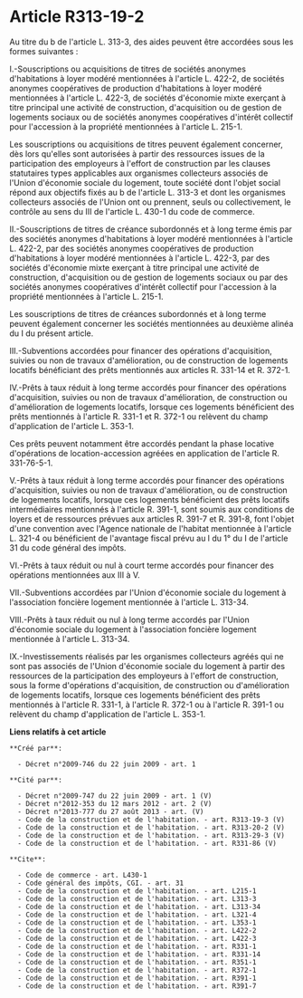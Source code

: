# Article R313-19-2

Au titre du b de l'article L. 313-3, des aides peuvent être accordées sous les formes suivantes : 

I.-Souscriptions ou acquisitions de titres de sociétés anonymes d'habitations à loyer modéré mentionnées à l'article L.
422-2, de sociétés anonymes coopératives de production d'habitations à loyer modéré mentionnées à l'article L. 422-3, de
sociétés d'économie mixte exerçant à titre principal une activité de construction, d'acquisition ou de gestion de logements
sociaux ou de sociétés anonymes coopératives d'intérêt collectif pour l'accession à la propriété mentionnées à l'article L.
215-1. 

Les souscriptions ou acquisitions de titres peuvent également concerner, dès lors qu'elles sont autorisées à partir des
ressources issues de la participation des employeurs à l'effort de construction par les clauses statutaires types applicables
aux organismes collecteurs associés de l'Union d'économie sociale du logement, toute société dont l'objet social répond aux
objectifs fixés au b de l'article L. 313-3 et dont les organismes collecteurs associés de l'Union ont ou prennent, seuls ou
collectivement, le contrôle au sens du III de l'article L. 430-1 du code de commerce. 

II.-Souscriptions de titres de créance subordonnés et à long terme émis par des sociétés anonymes d'habitations à loyer
modéré mentionnées à l'article L. 422-2, par des sociétés anonymes coopératives de production d'habitations à loyer modéré
mentionnées à l'article L. 422-3, par des sociétés d'économie mixte exerçant à titre principal une activité de construction,
d'acquisition ou de gestion de logements sociaux ou par des sociétés anonymes coopératives d'intérêt collectif pour
l'accession à la propriété mentionnées à l'article L. 215-1. 

Les souscriptions de titres de créances subordonnés et à long terme peuvent également concerner les sociétés mentionnées au
deuxième alinéa du I du présent article. 

III.-Subventions accordées pour financer des opérations d'acquisition, suivies ou non de travaux d'amélioration, ou de
construction de logements locatifs bénéficiant des prêts mentionnés aux articles R. 331-14 et R. 372-1. 

IV.-Prêts à taux réduit à long terme accordés pour financer des opérations d'acquisition, suivies ou non de travaux
d'amélioration, de construction ou d'amélioration de logements locatifs, lorsque ces logements bénéficient des prêts
mentionnés à l'article R. 331-1 et R. 372-1 ou relèvent du champ d'application de l'article L. 353-1. 

Ces prêts peuvent notamment être accordés pendant la phase locative d'opérations de location-accession agréées en application
de l'article R. 331-76-5-1.

V.-Prêts à taux réduit à long terme accordés pour financer des opérations d'acquisition, suivies ou non de travaux
d'amélioration, ou de construction de logements locatifs, lorsque ces logements bénéficient des prêts locatifs intermédiaires
mentionnés à l'article R. 391-1, sont soumis aux conditions de loyers et de ressources prévues aux articles R. 391-7 et R.
391-8, font l'objet d'une convention avec l'Agence nationale de l'habitat mentionnée à l'article L. 321-4 ou bénéficient de
l'avantage fiscal prévu au l du 1° du I de l'article 31 du code général des impôts. 

VI.-Prêts à taux réduit ou nul à court terme accordés pour financer des opérations mentionnées aux III à V. 

VII.-Subventions accordées par l'Union d'économie sociale du logement à l'association foncière logement mentionnée à
l'article L. 313-34. 

VIII.-Prêts à taux réduit ou nul à long terme accordés par l'Union d'économie sociale du logement à l'association foncière
logement mentionnée à l'article L. 313-34. 

IX.-Investissements réalisés par les organismes collecteurs agréés qui ne sont pas associés de l'Union d'économie sociale du
logement à partir des ressources de la participation des employeurs à l'effort de construction, sous la forme d'opérations
d'acquisition, de construction ou d'amélioration de logements locatifs, lorsque ces logements bénéficient des prêts
mentionnés à l'article R. 331-1, à l'article R. 372-1 ou à l'article R. 391-1 ou relèvent du champ d'application de l'article
L. 353-1.

**Liens relatifs à cet article**

	**Créé par**:

	  - Décret n°2009-746 du 22 juin 2009 - art. 1

	**Cité par**:

	  - Décret n°2009-747 du 22 juin 2009 - art. 1 (V)
	  - Décret n°2012-353 du 12 mars 2012 - art. 2 (V)
	  - Décret n°2013-777 du 27 août 2013 - art. (V)
	  - Code de la construction et de l'habitation. - art. R313-19-3 (V)
	  - Code de la construction et de l'habitation. - art. R313-20-2 (V)
	  - Code de la construction et de l'habitation. - art. R313-29-3 (V)
	  - Code de la construction et de l'habitation. - art. R331-86 (V)

	**Cite**:

	  - Code de commerce - art. L430-1
	  - Code général des impôts, CGI. - art. 31
	  - Code de la construction et de l'habitation. - art. L215-1
	  - Code de la construction et de l'habitation. - art. L313-3
	  - Code de la construction et de l'habitation. - art. L313-34
	  - Code de la construction et de l'habitation. - art. L321-4
	  - Code de la construction et de l'habitation. - art. L353-1
	  - Code de la construction et de l'habitation. - art. L422-2
	  - Code de la construction et de l'habitation. - art. L422-3
	  - Code de la construction et de l'habitation. - art. R331-1
	  - Code de la construction et de l'habitation. - art. R331-14
	  - Code de la construction et de l'habitation. - art. R351-1
	  - Code de la construction et de l'habitation. - art. R372-1
	  - Code de la construction et de l'habitation. - art. R391-1
	  - Code de la construction et de l'habitation. - art. R391-7
